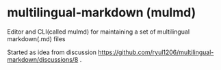 # multilingual-markdown (mulmd)
Editor and CLI(called mulmd) for maintaining a set of multilingual markdown(.md) files

Started as idea from discussion https://github.com/ryul1206/multilingual-markdown/discussions/8 .


